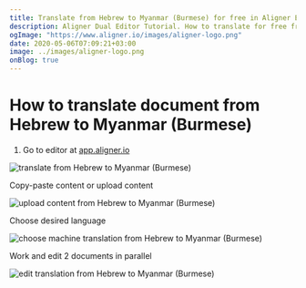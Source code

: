 ```yaml
---
title: Translate from Hebrew to Myanmar (Burmese) for free in Aligner Editor
description: Aligner Dual Editor Tutorial. How to translate for free from Hebrew to Myanmar (Burmese). Aligner is multilingual document management platform. 
ogImage: "https://www.aligner.io/images/aligner-logo.png"
date: 2020-05-06T07:09:21+03:00
image: ../images/aligner-logo.png
onBlog: true
---
```


# How to translate document from Hebrew to Myanmar (Burmese)

1. Go to editor at [app.aligner.io](https://app.aligner.io "Aligner App web page")

![translate from Hebrew to Myanmar (Burmese)](../aligner-blank-editor.png "translate from Hebrew to Myanmar (Burmese)")

Copy-paste content or upload content

![upload content from Hebrew to Myanmar (Burmese)](../aligner-uploaded-document.png "upload content from Hebrew to Myanmar (Burmese)")

Choose desired language

![choose machine translation from Hebrew to Myanmar (Burmese)](../aligner-language-dropdown.png "choose machine translation from Hebrew to Myanmar (Burmese)")

Work and edit 2 documents in parallel

![edit translation from Hebrew to Myanmar (Burmese)](../aligner-double-sitded-editor.png "edit translation from Hebrew to Myanmar (Burmese)")

